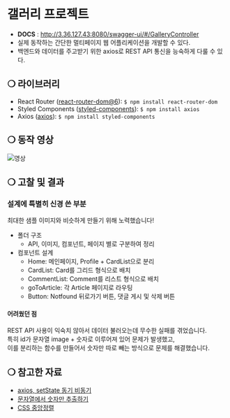 # 갤러리 프로젝트

- **DOCS** : http://3.36.127.43:8080/swagger-ui/#/GalleryController
- 실제 동작하는 간단한 멀티페이지 웹 어플리케이션을 개발할 수 있다.
- 백엔드와 데이터를 주고받기 위한 axios로 REST API 통신을 능숙하게 다룰 수 있다.

## ❍ 라이브러리

- React Router ([react-router-dom@6](https://reactrouter.com/docs/en/v6/getting-started/installation)): `$ npm install react-router-dom`
- Styled Components ([styled-components](https://styled-components.com/docs/basics#installation)): `$ npm install axios`
- Axios ([axios](https://axios-http.com/kr/docs/intro)): `$ npm install styled-components`

## ❍ 동작 영상

![영상](./record.gif)

## ❍ 고찰 및 결과

### 설계에 특별히 신경 쓴 부분

최대한 샘플 이미지와 비슷하게 만들기 위해 노력했습니다!

- 폴더 구조
  - API, 이미지, 컴포넌트, 페이지 별로 구분하여 정리
- 컴포넌트 설계
  - Home: 메인페이지, Profile + CardList으로 분리
  - CardList: Card를 그리드 형식으로 배치
  - CommentList: Comment를 리스트 형식으로 배치
  - goToArticle: 각 Article 페이지로 라우팅
  - Button: Notfound 뒤로가기 버튼, 댓글 게시 및 삭제 버튼

#### 어려웠던 점

REST API 사용이 익숙치 않아서 데이터 불러오는데 무수한 실패를 겪었습니다.  
특히 id가 문자열 image + 숫자로 이루어져 있어 문제가 발생했고,  
이를 분리하는 함수를 만들어서 숫자만 따로 빼는 방식으로 문제를 해결했습니다.

## ❍ 참고한 자료

- [axios, setState 동기 비동기](https://velog.io/@masibasi/react-asyncawait%EC%9D%84-%EC%93%B0%EB%8A%94-%EC%9D%B4%EC%9C%A0.-axios-setState-%EB%8F%99%EA%B8%B0-%EB%B9%84%EB%8F%99%EA%B8%B0)
- [문자열에서 숫자만 추출하기](https://stackoverflow.com/questions/30607419/return-only-numbers-from-string)
- [CSS 중앙정렬](https://www.freecodecamp.org/korean/news/cssro-mueosideun-jungang-jeongryeolhaneun-bangbeob-div-tegseuteu-deung/)
